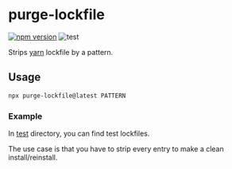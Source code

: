 # purge-lockfile

[![npm version](https://img.shields.io/github/package-json/v/nzambello/purge-lockfile)](https://www.npmjs.com/package/purge-lockfile)
![test](https://github.com/nzambello/purge-lockfile/workflows/test/badge.svg?branch=master)

Strips [yarn](https://yarnpkg.com) lockfile by a pattern.

## Usage

```bash
npx purge-lockfile@latest PATTERN
```

### Example

In [test](./test) directory, you can find test lockfiles.

The use case is that you have to strip every entry to make a clean install/reinstall.

